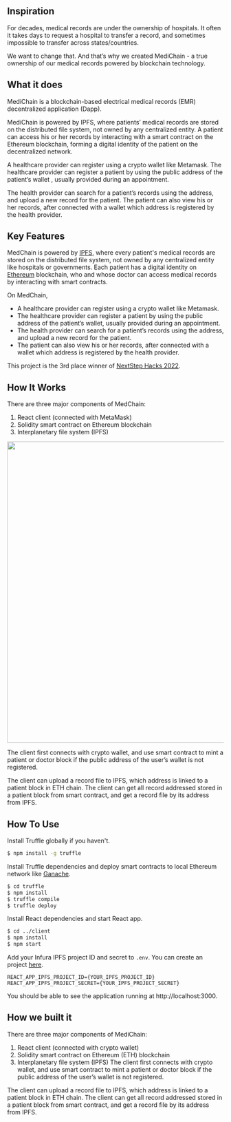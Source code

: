 <!---<h1 align="center">
  <br>
  <a href="http://www.amitmerchant.com/electron-markdownify"><img src="https://github.com/JeffreytheCoder/med-chain/blob/master/client/src/assets/tealNoBG-cropped.png?raw=true" alt="Markdownify" width="300"></a>
  <br>
</h1>

<h4 align="center">A blockchain-based Electrical Medical Records (EMR) system.</h4>

<p align="center">
  <a href="#key-features">Key Features</a> •
  <a href="#how-it-works">How It Works</a> •
  <a href="#how-to-use">How To Use</a> •
  <a href="#support">Support</a>
</p>-->
## Inspiration
For decades, medical records are under the ownership of hospitals. It often it takes days to request a hospital to transfer a record, and sometimes impossible to transfer across states/countries.

We want to change that. And that’s why we created MediChain - a true ownership of our medical records powered by blockchain technology.

## What it does
MediChain is a blockchain-based electrical medical records (EMR) decentralized application (Dapp).

MediChain is powered by IPFS, where patients’ medical records are stored on the distributed file system, not owned by any centralized entity. A patient can access his or her records by interacting with a smart contract on the Ethereum blockchain, forming a digital identity of the patient on the decentralized network.

A healthcare provider can register using a crypto wallet like Metamask. The healthcare provider can register a patient by using the public address of the patient’s wallet , usually provided during an appointment.

The health provider can search for a patient’s records using the address, and upload a new record for the patient. The patient can also view his or her records, after connected with a wallet which address is registered by the health provider.
## Key Features

MedChain is powered by [IPFS](https://ipfs.tech/), where every patient's medical records are stored on the distributed file system, not owned by any centralized entity like hospitals or governments. Each patient has a digital identity on [Ethereum](https://ethereum.org/) blockchain, who and whose doctor can access medical records by interacting with smart contracts. 

On MedChain,

- A healthcare provider can register using a crypto wallet like Metamask.
- The healthcare provider can register a patient by using the public address of the patient’s wallet, usually provided during an appointment.
- The health provider can search for a patient’s records using the address, and upload a new record for the patient. 
- The patient can also view his or her records, after connected with a wallet which address is registered by the health provider.

This project is the 3rd place winner of [NextStep Hacks 2022](https://devpost.com/software/medchain-k4wzry).

## How It Works

There are three major components of MedChain:

1. React client (connected with MetaMask)
2. Solidity smart contract on Ethereum blockchain
3. Interplanetary file system (IPFS)

<p align="center">
<img src="https://d112y698adiu2z.cloudfront.net/photos/production/software_photos/002/187/785/datas/original.png" width="700"/>
</p>

The client first connects with crypto wallet, and use smart contract to mint a patient or doctor block if the public address of the user’s wallet is not registered.

The client can upload a record file to IPFS, which address is linked to a patient block in ETH chain. The client can get all record addressed stored in a patient block from smart contract, and get a record file by its address from IPFS.

## How To Use

Install Truffle globally if you haven't.

```sh
$ npm install -g truffle
```

Install Truffle dependencies and deploy smart contracts to local Ethereum network like [Ganache](https://trufflesuite.com/ganache/). 

```sh
$ cd truffle
$ npm install
$ truffle compile
$ truffle deploy
```

Install React dependencies and start React app. 

```sh
$ cd ../client
$ npm install
$ npm start
```

Add your Infura IPFS project ID and secret to `.env`. You can create an project [here](https://www.infura.io/).

```
REACT_APP_IPFS_PROJECT_ID={YOUR_IPFS_PROJECT_ID}
REACT_APP_IPFS_PROJECT_SECRET={YOUR_IPFS_PROJECT_SECRET}
```

You should be able to see the application running at http://localhost:3000.


 


## How we built it
There are three major components of MediChain:

1. React client (connected with crypto wallet)
2. Solidity smart contract on Ethereum (ETH) blockchain
3. Interplanetary file system (IPFS)
The client first connects with crypto wallet, and use smart contract to mint a patient or doctor block if the public address of the user’s wallet is not registered.

The client can upload a record file to IPFS, which address is linked to a patient block in ETH chain. The client can get all record addressed stored in a patient block from smart contract, and get a record file by its address from IPFS.
